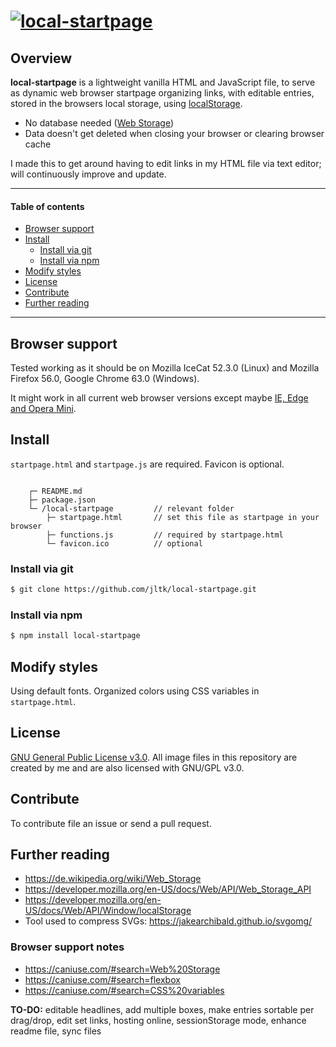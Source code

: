 # [![local-startpage](https://u.teknik.io/w8SRz.png)](#install)

## Overview

**local-startpage** is a lightweight vanilla HTML and JavaScript file, to serve as dynamic web browser startpage organizing links, with editable entries, stored in the browsers local storage, using [localStorage](https://developer.mozilla.org/en-US/docs/Web/API/Window/localStorage).

+ No database needed ([Web Storage](https://developer.mozilla.org/en-US/docs/Web/API/Web_Storage_API))
+ Data doesn't get deleted when closing your browser or clearing browser cache

I made this to get around having to edit links in my HTML file via text editor; will continuously improve and update.

---

#### Table of contents
+ [Browser support](#browser-support)
+ [Install](#install)
    + [Install via git](#install-via-git)
    + [Install via npm](#install-via-npm)
+ [Modify styles](#modify-styles)
+ [License](#license)
+ [Contribute](#contribute)
+ [Further reading](#further-reading)

---

## Browser support
Tested working as it should be on Mozilla IceCat 52.3.0 (Linux) and Mozilla Firefox 56.0, Google Chrome 63.0 (Windows).

It might work in all current web browser versions except maybe [IE, Edge and Opera Mini](#browser-support-notes).

## Install
`startpage.html` and `startpage.js` are required. Favicon is optional.

```

    ┌─ README.md
    ├─ package.json
    └─ /local-startpage         // relevant folder
        ├─ startpage.html       // set this file as startpage in your browser
        ├─ functions.js         // required by startpage.html
        └─ favicon.ico          // optional

```

### Install via git
```sh
$ git clone https://github.com/jltk/local-startpage.git
```

### Install via npm
```sh
$ npm install local-startpage
```

## Modify styles
Using default fonts. Organized colors using CSS variables in `startpage.html`.

## License
[GNU General Public License v3.0](https://www.gnu.org/licenses/gpl-3.0.en.html). All image files in this repository are created by me and are also licensed with GNU/GPL v3.0.

## Contribute
To contribute file an issue or send a pull request.

## Further reading
- https://de.wikipedia.org/wiki/Web_Storage
- https://developer.mozilla.org/en-US/docs/Web/API/Web_Storage_API
- https://developer.mozilla.org/en-US/docs/Web/API/Window/localStorage
- Tool used to compress SVGs: https://jakearchibald.github.io/svgomg/

### Browser support notes
- https://caniuse.com/#search=Web%20Storage
- https://caniuse.com/#search=flexbox
- https://caniuse.com/#search=CSS%20variables

**TO-DO:** editable headlines, add multiple boxes, make entries sortable per drag/drop, edit set links, hosting online, sessionStorage mode, enhance readme file, sync files